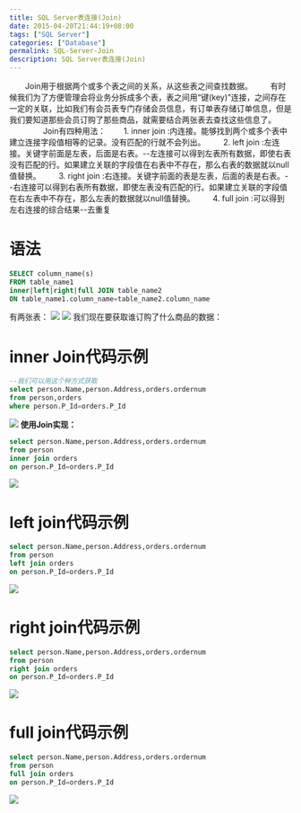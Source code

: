 ```yaml
---
title: SQL Server表连接(Join)
date: 2015-04-20T21:44:19+08:00
tags: ["SQL Server"]
categories: ["Database"]
permalink: SQL-Server-Join
description: SQL Server表连接(Join)
---
```

　　Join用于根据两个或多个表之间的关系，从这些表之间查找数据。
　　有时候我们为了方便管理会将业务分拆成多个表，表之间用“键(key)”连接，之间存在一定的关联，比如我们有会员表专门存储会员信息，有订单表存储订单信息，但是我们要知道那些会员订购了那些商品，就需要结合两张表去查找这些信息了。
　　
　　Join有四种用法：
　　1. inner join :内连接。能够找到两个或多个表中建立连接字段值相等的记录。没有匹配的行就不会列出。
　　2. left join :左连接。关键字前面是左表，后面是右表。--左连接可以得到左表所有数据，即使右表没有匹配的行。如果建立关联的字段值在右表中不存在，那么右表的数据就以null值替换。
　　3. right join :右连接。关键字前面的表是左表，后面的表是右表。--右连接可以得到右表所有数据，即使左表没有匹配的行。如果建立关联的字段值在右左表中不存在，那么左表的数据就以null值替换。
　　4. full join :可以得到左右连接的综合结果--去重复
<!--more-->
# 语法

```sql
SELECT column_name(s)
FROM table_name1
inner|left|right|full JOIN table_name2 
ON table_name1.column_name=table_name2.column_name
```

有两张表：
![](http://ww1.sinaimg.cn/mw690/c55a7aeejw1f1e9ogltfcj20ha05wmx1.jpg)
![](http://ww1.sinaimg.cn/mw690/c55a7aeejw1f1eagmfb0cj20fe04cjr8.jpg)
我们现在要获取谁订购了什么商品的数据：

# inner Join代码示例
```sql
--我们可以用这个种方式获取
select person.Name,person.Address,orders.ordernum 
from person,orders 
where person.P_Id=orders.P_Id
```
![](http://ww2.sinaimg.cn/mw690/c55a7aeejw1f1e9stu5clj20ex04ijr6.jpg)
**使用Join实现：**
```sql
select person.Name,person.Address,orders.ordernum 
from person 
inner join orders 
on person.P_Id=orders.P_Id
```
![](http://ww2.sinaimg.cn/mw690/c55a7aeejw1f1e9stu5clj20ex04ijr6.jpg)

# left join代码示例
```sql
select person.Name,person.Address,orders.ordernum 
from person 
left join orders 
on person.P_Id=orders.P_Id
```
![](http://ww1.sinaimg.cn/mw690/c55a7aeejw1f1easqr69jj20h404mq3a.jpg)

# right join代码示例
```sql
select person.Name,person.Address,orders.ordernum 
from person 
right join orders 
on person.P_Id=orders.P_Id
```
![](http://ww1.sinaimg.cn/mw690/c55a7aeejw1f1eayxaeauj20ep04ymxd.jpg)

# full join代码示例
```sql
select person.Name,person.Address,orders.ordernum 
from person 
full join orders 
on person.P_Id=orders.P_Id
```
![](http://ww1.sinaimg.cn/mw690/c55a7aeejw1f1eb2147ruj20fz05ft8z.jpg)
